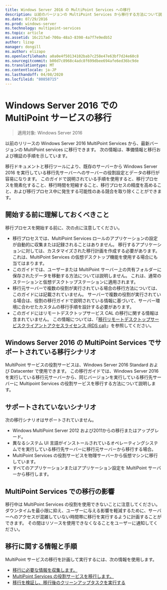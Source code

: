 ```yaml
---
title: Windows Server 2016 の MultiPoint Services への移行
description: 以前のバージョンの MultiPoint Services から移行する方法について説明します。
ms.date: 07/29/2016
ms.prod: windows-server
ms.technology: multipoint-services
ms.topic: article
ms.assetid: 16c217ad-700a-48a3-8398-4a7f7e9edb52
author: lizap
manager: dongill
ms.author: elizapo
ms.openlocfilehash: a0a0e4f50134102bab7c258e47e63bf7d24e60c8
ms.sourcegitcommit: b00d7c8968c4adc8f699dbee694afe6ed36bc9de
ms.translationtype: MT
ms.contentlocale: ja-JP
ms.lasthandoff: 04/08/2020
ms.locfileid: "80858715"
---
```

# <a name="multipoint-services-migration-in-windows-server-2016"></a>Windows Server 2016 での MultiPoint サービスの移行
>適用対象: Windows Server 2016

以前のリリースの Windows Server 2016 MultiPoint Services から、最新バージョンの MultiPoint services に移行できます。 次の情報は、準備情報と移行および検証の手順を示しています。

移行ドキュメントと移行ツールにより、既存のサーバーから Windows Server 2016 を実行している移行先サーバーへのサーバーの役割設定とデータの移行が容易になります。 このガイドで説明されている手順を使用すると、移行プロセスを簡素化すること、移行時間を短縮すること、移行プロセスの精度を高めること、および移行プロセス中に発生する可能性のある競合を取り除くことができます。 

## <a name="what-to-know-before-you-begin"></a>開始する前に理解しておくべきこと
移行プロセスを開始する前に、次の点に注意してください。

- 移行プロセスでは、MultiPoint Services ロールのアプリケーションの設定が自動的に収集または記録されることはありません。 移行するアプリケーションに対しては、カスタマイズされた移行計画を作成する必要があります。 これは、MultiPoint Services の仮想デスクトップ機能を使用する場合にも当てはまります。
- このガイドでは、ユーザーまたは MultiPoint サーバー上の共有フォルダーに保存されたデータを移動する方法については説明しません。 これは、通常のステーションと仮想デスクトップステーションに適用されます。
- 移行元サーバーで複数の役割が実行されている場合の移行方法については、このガイドには記載されていません。 サーバーで複数の役割が実行されている場合は、役割の移行ガイドで説明されている情報に基づいて、サーバー環境に合わせたカスタムの移行手順を設計する必要があります。
- このガイドにはリモートデスクトップサービス CAL の移行に関する情報は含まれていません。 この情報については、「[移行リモートデスクトップサービスクライアントアクセスライセンス (RDS cal)](https://technet.microsoft.com/library/dd851844.aspx)」を参照してください。

## <a name="supported-migration-scenarios-for-multipoint-services-in-windows-server-2016"></a>Windows Server 2016 の MultiPoint Services でサポートされている移行シナリオ
MultiPoint サービスの役割サービスは、Windows Server 2016 Standard および Datacenter で使用できます。 この移行ガイドでは、Windows Server 2016 を実行している移行元サーバーから、同じバージョンを実行している移行先サーバーに Multipoint Services の役割サービスを移行する方法について説明します。

## <a name="scenarios-that-are-not-supported"></a>サポートされていないシナリオ

次の移行シナリオはサポートされていません。

- Windows MultiPoint Server 2012 および2011からの移行またはアップグレード。
- 異なるシステム UI 言語がインストールされているオペレーティングシステムでを実行している移行先サーバーに移行元サーバーから移行する場合。
- MultiPoint Services の役割サービスを物理サーバーから仮想マシンに移行しています。
- すべてのアプリケーションまたはアプリケーション設定を MultiPoint サーバーから移行します。

## <a name="the-impact-of-migration-on-multipoint-services"></a>MultiPoint Services での移行の影響
移行中は MultiPoint Services の役割を使用できないことに注意してください。 ダウンタイムを最小限に抑え、ユーザーに与える影響を軽減するために、サーバーへのアクセスが混雑していない時間帯に移行を実行するように計画することができます。 その間はリソースを使用できなくなることをユーザーに通知してください。

## <a name="migration-information-and-steps"></a>移行に関する情報と手順
MultiPoint サービスの移行を計画して実行するには、次の情報を使用します。

- [移行に必要な情報を収集します。](multipoint-services-migration-preparation.md)
- [MultiPoint Services の役割サービスを移行します。](multipoint-services-migration-steps.md)
- [移行を検証し、移行後のクリーンアップタスクを実行する](multipoint-services-post-migration-steps.md)